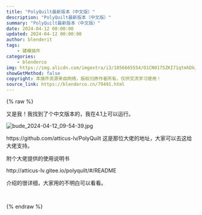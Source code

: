 ```yaml
---
title: "PolyQuilt最新版本（中文版）"
description: "PolyQuilt最新版本（中文版）"
summary: "PolyQuilt最新版本（中文版）"
date: 2024-04-12 00:00:00
updated: 2024-04-12 00:00:00
author: blenderit
tags: 
    - 建模插件
categories:
    - blenderco
img: https://img.alicdn.com/imgextra/i3/1856665554/O1CN0175ZKI71qtmhDkJetv_!!1856665554.jpg
showGetMethod: false
copyright: 本插件资源来自网络，版权归原作者所有，仅供交流学习使用！
source_link: https://blenderco.cn/79491.html
---
```


{% raw %}
<p>又是我！我找到了个中文版本的，我在4.1上可以运行。</p><p><img src="https://img.alicdn.com/imgextra/i3/1856665554/O1CN0175ZKI71qtmhDkJetv_!!1856665554.jpg" alt="bude_2024-04-12_09-54-39.jpg"></p><p>https://github.com/atticus-lv/PolyQuilt 这是那位大佬的地址，大家可以去这给大佬支持。</p><p>附个大佬提供的使用说明书</p><p>http://atticus-lv.gitee.io/polyquilt/#/README</p><p>介绍的很详细，大家用的不明白可以看看。</p><p> </p>
<div style="display: none">blenderco</div>
{% endraw %}
